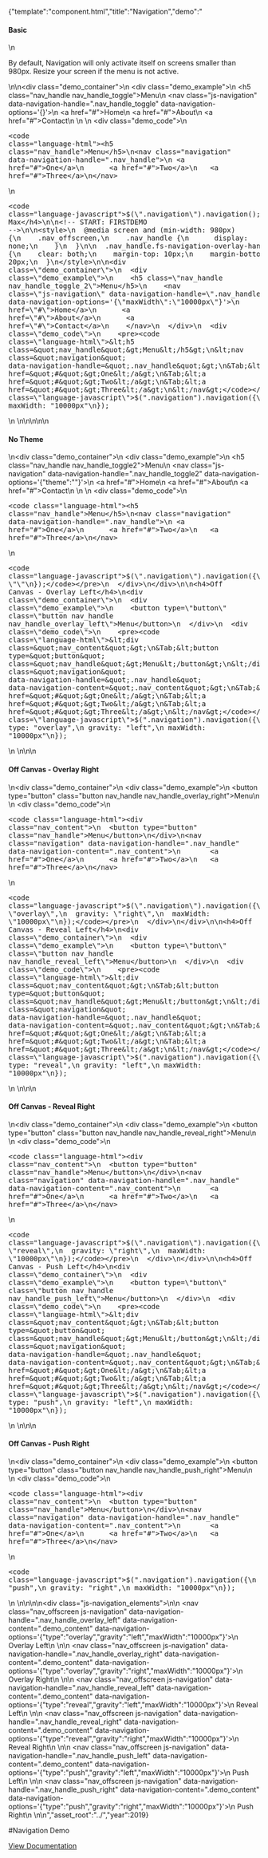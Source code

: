 {"template":"component.html","title":"Navigation","demo":"<h4>Basic</h4>\n<p>By default, Navigation will only activate itself on screens smaller than 980px. Resize your screen if the menu is not active.</p>\n\n<div class=\"demo_container\">\n  <div class=\"demo_example\">\n    <h5 class=\"nav_handle nav_handle_toggle\">Menu</h5>\n    <nav class=\"js-navigation\" data-navigation-handle=\".nav_handle_toggle\" data-navigation-options='{}'>\n      <a href=\"#\">Home</a>\n      <a href=\"#\">About</a>\n      <a href=\"#\">Contact</a>\n    </nav>\n  </div>\n  <div class=\"demo_code\">\n    <pre><code class=\"language-html\">&lt;h5 class=&quot;nav_handle&quot;&gt;Menu&lt;/h5&gt;\n&lt;nav class=&quot;navigation&quot; data-navigation-handle=&quot;.nav_handle&quot;&gt;\n&Tab;&lt;a href=&quot;#&quot;&gt;One&lt;/a&gt;\n&Tab;&lt;a href=&quot;#&quot;&gt;Two&lt;/a&gt;\n&Tab;&lt;a href=&quot;#&quot;&gt;Three&lt;/a&gt;\n&lt;/nav&gt;</code></pre>\n    <pre><code class=\"language-javascript\">$(\".navigation\").navigation();</code></pre>\n  </div>\n</div>\n\n<h4>No Max</h4>\n\n<!-- START: FIRSTDEMO -->\n\n<style>\n  @media screen and (min-width: 980px) {\n    .nav_offscreen,\n    .nav_handle {\n      display: none;\n    }\n  }\n\n  .nav_handle.fs-navigation-overlay-handle.fs-navigation-enabled,\n  .nav_handle.fs-navigation-reveal-handle.fs-navigation-enabled,\n  .nav_handle.fs-navigation-push-handle.fs-navigation-enabled {\n    clear: both;\n    margin-top: 10px;\n    margin-bottom: 20px;\n  }\n</style>\n\n<div class=\"demo_container\">\n  <div class=\"demo_example\">\n    <h5 class=\"nav_handle nav_handle_toggle_2\">Menu</h5>\n    <nav class=\"js-navigation\" data-navigation-handle=\".nav_handle_toggle_2\" data-navigation-options='{\"maxWidth\":\"10000px\"}'>\n      <a href=\"#\">Home</a>\n      <a href=\"#\">About</a>\n      <a href=\"#\">Contact</a>\n    </nav>\n  </div>\n  <div class=\"demo_code\">\n    <pre><code class=\"language-html\">&lt;h5 class=&quot;nav_handle&quot;&gt;Menu&lt;/h5&gt;\n&lt;nav class=&quot;navigation&quot; data-navigation-handle=&quot;.nav_handle&quot;&gt;\n&Tab;&lt;a href=&quot;#&quot;&gt;One&lt;/a&gt;\n&Tab;&lt;a href=&quot;#&quot;&gt;Two&lt;/a&gt;\n&Tab;&lt;a href=&quot;#&quot;&gt;Three&lt;/a&gt;\n&lt;/nav&gt;</code></pre>\n    <pre><code class=\"language-javascript\">$(\".navigation\").navigation({\n  maxWidth: \"10000px\"\n});</code></pre>\n  </div>\n</div>\n\n<!-- END: FIRSTDEMO -->\n\n<h4>No Theme</h4>\n<div class=\"demo_container\">\n  <div class=\"demo_example\">\n    <h5 class=\"nav_handle nav_handle_toggle2\">Menu</h5>\n    <nav class=\"js-navigation\" data-navigation-handle=\".nav_handle_toggle2\" data-navigation-options='{\"theme\":\"\"}'>\n      <a href=\"#\">Home</a>\n      <a href=\"#\">About</a>\n      <a href=\"#\">Contact</a>\n    </nav>\n  </div>\n  <div class=\"demo_code\">\n    <pre><code class=\"language-html\">&lt;h5 class=&quot;nav_handle&quot;&gt;Menu&lt;/h5&gt;\n&lt;nav class=&quot;navigation&quot; data-navigation-handle=&quot;.nav_handle&quot;&gt;\n&Tab;&lt;a href=&quot;#&quot;&gt;One&lt;/a&gt;\n&Tab;&lt;a href=&quot;#&quot;&gt;Two&lt;/a&gt;\n&Tab;&lt;a href=&quot;#&quot;&gt;Three&lt;/a&gt;\n&lt;/nav&gt;</code></pre>\n    <pre><code class=\"language-javascript\">$(\".navigation\").navigation({\n  theme: \"\"\n});</code></pre>\n  </div>\n</div>\n\n<h4>Off Canvas - Overlay Left</h4>\n<div class=\"demo_container\">\n  <div class=\"demo_example\">\n    <button type=\"button\" class=\"button nav_handle nav_handle_overlay_left\">Menu</button>\n  </div>\n  <div class=\"demo_code\">\n    <pre><code class=\"language-html\">&lt;div class=&quot;nav_content&quot;&gt;\n&Tab;&lt;button type=&quot;button&quot; class=&quot;nav_handle&quot;&gt;Menu&lt;/button&gt;\n&lt;/div&gt;\n&lt;nav class=&quot;navigation&quot; data-navigation-handle=&quot;.nav_handle&quot; data-navigation-content=&quot;.nav_content&quot;&gt;\n&Tab;&lt;a href=&quot;#&quot;&gt;One&lt;/a&gt;\n&Tab;&lt;a href=&quot;#&quot;&gt;Two&lt;/a&gt;\n&Tab;&lt;a href=&quot;#&quot;&gt;Three&lt;/a&gt;\n&lt;/nav&gt;</code></pre>\n    <pre><code class=\"language-javascript\">$(\".navigation\").navigation({\n  type: \"overlay\",\n  gravity: \"left\",\n  maxWidth: \"10000px\"\n});</code></pre>\n  </div>\n</div>\n\n<h4>Off Canvas - Overlay Right</h4>\n<div class=\"demo_container\">\n  <div class=\"demo_example\">\n    <button type=\"button\" class=\"button nav_handle nav_handle_overlay_right\">Menu</button>\n  </div>\n  <div class=\"demo_code\">\n    <pre><code class=\"language-html\">&lt;div class=&quot;nav_content&quot;&gt;\n&Tab;&lt;button type=&quot;button&quot; class=&quot;nav_handle&quot;&gt;Menu&lt;/button&gt;\n&lt;/div&gt;\n&lt;nav class=&quot;navigation&quot; data-navigation-handle=&quot;.nav_handle&quot; data-navigation-content=&quot;.nav_content&quot;&gt;\n&Tab;&lt;a href=&quot;#&quot;&gt;One&lt;/a&gt;\n&Tab;&lt;a href=&quot;#&quot;&gt;Two&lt;/a&gt;\n&Tab;&lt;a href=&quot;#&quot;&gt;Three&lt;/a&gt;\n&lt;/nav&gt;</code></pre>\n    <pre><code class=\"language-javascript\">$(\".navigation\").navigation({\n  type: \"overlay\",\n  gravity: \"right\",\n  maxWidth: \"10000px\"\n});</code></pre>\n  </div>\n</div>\n\n<h4>Off Canvas - Reveal Left</h4>\n<div class=\"demo_container\">\n  <div class=\"demo_example\">\n    <button type=\"button\" class=\"button nav_handle nav_handle_reveal_left\">Menu</button>\n  </div>\n  <div class=\"demo_code\">\n    <pre><code class=\"language-html\">&lt;div class=&quot;nav_content&quot;&gt;\n&Tab;&lt;button type=&quot;button&quot; class=&quot;nav_handle&quot;&gt;Menu&lt;/button&gt;\n&lt;/div&gt;\n&lt;nav class=&quot;navigation&quot; data-navigation-handle=&quot;.nav_handle&quot; data-navigation-content=&quot;.nav_content&quot;&gt;\n&Tab;&lt;a href=&quot;#&quot;&gt;One&lt;/a&gt;\n&Tab;&lt;a href=&quot;#&quot;&gt;Two&lt;/a&gt;\n&Tab;&lt;a href=&quot;#&quot;&gt;Three&lt;/a&gt;\n&lt;/nav&gt;</code></pre>\n    <pre><code class=\"language-javascript\">$(\".navigation\").navigation({\n  type: \"reveal\",\n  gravity: \"left\",\n  maxWidth: \"10000px\"\n});</code></pre>\n  </div>\n</div>\n\n<h4>Off Canvas - Reveal Right</h4>\n<div class=\"demo_container\">\n  <div class=\"demo_example\">\n    <button type=\"button\" class=\"button nav_handle nav_handle_reveal_right\">Menu</button>\n  </div>\n  <div class=\"demo_code\">\n    <pre><code class=\"language-html\">&lt;div class=&quot;nav_content&quot;&gt;\n&Tab;&lt;button type=&quot;button&quot; class=&quot;nav_handle&quot;&gt;Menu&lt;/button&gt;\n&lt;/div&gt;\n&lt;nav class=&quot;navigation&quot; data-navigation-handle=&quot;.nav_handle&quot; data-navigation-content=&quot;.nav_content&quot;&gt;\n&Tab;&lt;a href=&quot;#&quot;&gt;One&lt;/a&gt;\n&Tab;&lt;a href=&quot;#&quot;&gt;Two&lt;/a&gt;\n&Tab;&lt;a href=&quot;#&quot;&gt;Three&lt;/a&gt;\n&lt;/nav&gt;</code></pre>\n    <pre><code class=\"language-javascript\">$(\".navigation\").navigation({\n  type: \"reveal\",\n  gravity: \"right\",\n  maxWidth: \"10000px\"\n});</code></pre>\n  </div>\n</div>\n\n<h4>Off Canvas - Push Left</h4>\n<div class=\"demo_container\">\n  <div class=\"demo_example\">\n    <button type=\"button\" class=\"button nav_handle nav_handle_push_left\">Menu</button>\n  </div>\n  <div class=\"demo_code\">\n    <pre><code class=\"language-html\">&lt;div class=&quot;nav_content&quot;&gt;\n&Tab;&lt;button type=&quot;button&quot; class=&quot;nav_handle&quot;&gt;Menu&lt;/button&gt;\n&lt;/div&gt;\n&lt;nav class=&quot;navigation&quot; data-navigation-handle=&quot;.nav_handle&quot; data-navigation-content=&quot;.nav_content&quot;&gt;\n&Tab;&lt;a href=&quot;#&quot;&gt;One&lt;/a&gt;\n&Tab;&lt;a href=&quot;#&quot;&gt;Two&lt;/a&gt;\n&Tab;&lt;a href=&quot;#&quot;&gt;Three&lt;/a&gt;\n&lt;/nav&gt;</code></pre>\n    <pre><code class=\"language-javascript\">$(\".navigation\").navigation({\n  type: \"push\",\n  gravity: \"left\",\n  maxWidth: \"10000px\"\n});</code></pre>\n  </div>\n</div>\n\n<h4>Off Canvas - Push Right</h4>\n<div class=\"demo_container\">\n  <div class=\"demo_example\">\n    <button type=\"button\" class=\"button nav_handle nav_handle_push_right\">Menu</button>\n  </div>\n  <div class=\"demo_code\">\n    <pre><code class=\"language-html\">&lt;div class=&quot;nav_content&quot;&gt;\n&Tab;&lt;button type=&quot;button&quot; class=&quot;nav_handle&quot;&gt;Menu&lt;/button&gt;\n&lt;/div&gt;\n&lt;nav class=&quot;navigation&quot; data-navigation-handle=&quot;.nav_handle&quot; data-navigation-content=&quot;.nav_content&quot;&gt;\n&Tab;&lt;a href=&quot;#&quot;&gt;One&lt;/a&gt;\n&Tab;&lt;a href=&quot;#&quot;&gt;Two&lt;/a&gt;\n&Tab;&lt;a href=&quot;#&quot;&gt;Three&lt;/a&gt;\n&lt;/nav&gt;</code></pre>\n    <pre><code class=\"language-javascript\">$(\".navigation\").navigation({\n  type: \"push\",\n  gravity: \"right\",\n  maxWidth: \"10000px\"\n});</code></pre>\n  </div>\n</div>\n\n\n<div class=\"js-navigation_elements\">\n\n  <nav class=\"nav_offscreen js-navigation\" data-navigation-handle=\".nav_handle_overlay_left\" data-navigation-content=\".demo_content\" data-navigation-options='{\"type\":\"overlay\",\"gravity\":\"left\",\"maxWidth\":\"10000px\"}'>\n    Overlay Left\n  </nav>\n\n  <nav class=\"nav_offscreen js-navigation\" data-navigation-handle=\".nav_handle_overlay_right\" data-navigation-content=\".demo_content\" data-navigation-options='{\"type\":\"overlay\",\"gravity\":\"right\",\"maxWidth\":\"10000px\"}'>\n    Overlay Right\n  </nav>\n\n  <nav class=\"nav_offscreen js-navigation\" data-navigation-handle=\".nav_handle_reveal_left\" data-navigation-content=\".demo_content\" data-navigation-options='{\"type\":\"reveal\",\"gravity\":\"left\",\"maxWidth\":\"10000px\"}'>\n    Reveal Left\n  </nav>\n\n  <nav class=\"nav_offscreen js-navigation\" data-navigation-handle=\".nav_handle_reveal_right\" data-navigation-content=\".demo_content\" data-navigation-options='{\"type\":\"reveal\",\"gravity\":\"right\",\"maxWidth\":\"10000px\"}'>\n    Reveal Right\n  </nav>\n\n  <nav class=\"nav_offscreen js-navigation\" data-navigation-handle=\".nav_handle_push_left\" data-navigation-content=\".demo_content\" data-navigation-options='{\"type\":\"push\",\"gravity\":\"left\",\"maxWidth\":\"10000px\"}'>\n    Push Left\n  </nav>\n\n  <nav class=\"nav_offscreen js-navigation\" data-navigation-handle=\".nav_handle_push_right\" data-navigation-content=\".demo_content\" data-navigation-options='{\"type\":\"push\",\"gravity\":\"right\",\"maxWidth\":\"10000px\"}'>\n    Push Right\n  </nav>\n</div>\n","asset_root":"../","year":2019}

 #Navigation Demo
<p class="back_link"><a href="https://formstone.it/components/navigation">View Documentation</a></p>